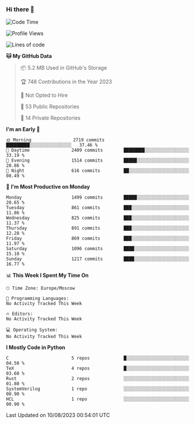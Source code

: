 ### Hi there 👋

<!--
**SemenMartynov/SemenMartynov** is a ✨ _special_ ✨ repository because its `README.md` (this file) appears on your GitHub profile.

Here are some ideas to get you started:

- 🔭 I’m currently working on ...
- 🌱 I’m currently learning ...
- 👯 I’m looking to collaborate on ...
- 🤔 I’m looking for help with ...
- 💬 Ask me about ...
- 📫 How to reach me: ...
- 😄 Pronouns: ...
- ⚡ Fun fact: ...
-->

<!--START_SECTION:waka-->
![Code Time](http://img.shields.io/badge/Code%20Time-0%20secs-blue)

![Profile Views](http://img.shields.io/badge/Profile%20Views-3-blue)

![Lines of code](https://img.shields.io/badge/From%20Hello%20World%20I%27ve%20Written-6.8%20million%20lines%20of%20code-blue)

**🐱 My GitHub Data** 

> 📦 5.2 MB Used in GitHub's Storage 
 > 
> 🏆 748 Contributions in the Year 2023
 > 
> 🚫 Not Opted to Hire
 > 
> 📜 53 Public Repositories 
 > 
> 🔑 14 Private Repositories 
 > 
**I'm an Early 🐤** 

```text
🌞 Morning                2719 commits        █████████░░░░░░░░░░░░░░░░   37.46 % 
🌆 Daytime                2409 commits        ████████░░░░░░░░░░░░░░░░░   33.19 % 
🌃 Evening                1514 commits        █████░░░░░░░░░░░░░░░░░░░░   20.86 % 
🌙 Night                  616 commits         ██░░░░░░░░░░░░░░░░░░░░░░░   08.49 % 
```
📅 **I'm Most Productive on Monday** 

```text
Monday                   1499 commits        █████░░░░░░░░░░░░░░░░░░░░   20.65 % 
Tuesday                  861 commits         ███░░░░░░░░░░░░░░░░░░░░░░   11.86 % 
Wednesday                825 commits         ███░░░░░░░░░░░░░░░░░░░░░░   11.37 % 
Thursday                 891 commits         ███░░░░░░░░░░░░░░░░░░░░░░   12.28 % 
Friday                   869 commits         ███░░░░░░░░░░░░░░░░░░░░░░   11.97 % 
Saturday                 1096 commits        ████░░░░░░░░░░░░░░░░░░░░░   15.10 % 
Sunday                   1217 commits        ████░░░░░░░░░░░░░░░░░░░░░   16.77 % 
```


📊 **This Week I Spent My Time On** 

```text
🕑︎ Time Zone: Europe/Moscow

💬 Programming Languages: 
No Activity Tracked This Week

🔥 Editors: 
No Activity Tracked This Week

💻 Operating System: 
No Activity Tracked This Week
```

**I Mostly Code in Python** 

```text
C                        5 repos             █░░░░░░░░░░░░░░░░░░░░░░░░   04.50 % 
TeX                      4 repos             █░░░░░░░░░░░░░░░░░░░░░░░░   03.60 % 
Rust                     2 repos             ░░░░░░░░░░░░░░░░░░░░░░░░░   01.80 % 
SystemVerilog            1 repo              ░░░░░░░░░░░░░░░░░░░░░░░░░   00.90 % 
HCL                      1 repo              ░░░░░░░░░░░░░░░░░░░░░░░░░   00.90 % 
```




 Last Updated on 10/08/2023 00:54:01 UTC
<!--END_SECTION:waka-->